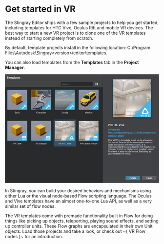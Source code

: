 # Get started in VR

The Stingray Editor ships with a few sample projects to help you get started, including templates for HTC Vive, Oculus Rift and mobile VR devices. The best way to start a new VR project is to clone one of the VR templates instead of starting completely from scratch.

By default, template projects install in the following location: C:\Program Files\Autodesk\Singray\<version>\editor\templates.

You can also load templates from the **Templates** tab in the **Project Manager**.

![VR Templates](../images/vr_templates.png)

In Stingray, you can build your desired behaviors and mechanisms using either Lua or the visual node-based Flow scripting language. The Oculus and Vive templates have an almost one-to-one Lua API, as well as a very similar set of flow nodes.

The VR templates come with premade functionality built in Flow for doing things like picking up objects, teleporting, playing sound effects, and setting up controller units. These Flow graphs are encapsulated in their own Unit objects. Load those projects and take a look, or check out ~{ VR Flow nodes }~ for an introduction.
